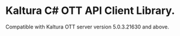 # Kaltura C# OTT API Client Library.
Compatible with Kaltura OTT server version 5.0.3.21630 and above.
